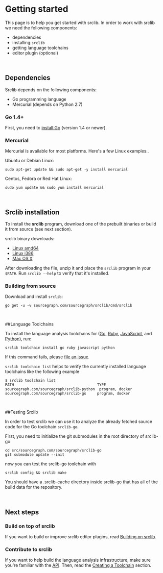 # Getting started

This page is to help you get started with srclib. In order to work with srclib we need the following components:
* dependencies
* installing `srclib`
* getting language toolchains
* editor plugin (optional)

<br>


## Dependencies

Srclib depends on the following components:

* Go programming language
* Mercurial (depends on Python 2.7)


### Go 1.4+

First, you need to [install Go](http://golang.org/doc/install) (version 1.4 or newer).


### Mercurial
Mercurial is available for most platforms. Here's a few Linux examples..

Ubuntu or Debian Linux:
```
sudo apt-get update && sudo apt-get -y install mercurial
```

Centos, Fedora or Red Hat Linux:
```
sudo yum update && sudo yum install mercurial
```

<br>

## Srclib installation

To install the **srclib** program, download one of the prebuilt binaries or build
it from source (see next section).

srclib binary downloads:

* [Linux amd64](https://api.equinox.io/1/Applications/ap_BQxVz1iWMxmjQnbVGd85V58qz6/Updates/Asset/srclib.zip?os=linux&arch=amd64&channel=stable)
* [Linux i386](https://api.equinox.io/1/Applications/ap_BQxVz1iWMxmjQnbVGd85V58qz6/Updates/Asset/srclib.zip?os=linux&arch=386&channel=stable)
* [Mac OS X](https://api.equinox.io/1/Applications/ap_BQxVz1iWMxmjQnbVGd85V58qz6/Updates/Asset/srclib.zip?os=darwin&arch=amd64&channel=stable)

After downloading the file, unzip it and place the `srclib` program in your
`$PATH`. Run `srclib --help` to verify that it's installed.


### Building from source

Download and install `srclib`:

```
go get -u -v sourcegraph.com/sourcegraph/srclib/cmd/srclib
```

<br>

##Language Toolchains

To install the language analysis toolchains for
([Go](toolchains/go.md), [Ruby](toolchains/ruby.md),
[JavaScript](toolchains/javascript.md), and [Python](toolchains/python.md)), run:

```
srclib toolchain install go ruby javascript python
```

If this command fails, please
[file an issue](https://github.com/sourcegraph/srclib/issues).

`srclib toolchain list` helps to verify the currently installed language toolchains like the following example

```
$ srclib toolchain list
PATH                                      TYPE
sourcegraph.com/sourcegraph/srclib-python  program, docker
sourcegraph.com/sourcegraph/srclib-go     program, docker

```

<br>

##Testing Srclib

In order to test srclib we can use  it to analyze  the already fetched source code for the Go toolchain `srclib-go`.

First, you need to initialize the git submodules in the root directory of srclib-go
```
cd src/sourcegraph.com/sourcegraph/srclib-go
git submodule update --init
```

now you can test the srclib-go toolchain with
```
srclib config && srclib make
```

You should have a .srclib-cache directory inside srclib-go that has all of the build data for the repository.

<br>

## Next steps

### Build on top of srclib

If you want to build or improve srclib editor plugins, read
[Building on srclib](api/overview.md).


### Contribute to srclib

If you want to help build the language analysis infrastructure, make
sure you're familiar with the [API](api/overview.md). Then, read the
[Creating a Toolchain](toolchains/overview.md) section.

<br>
